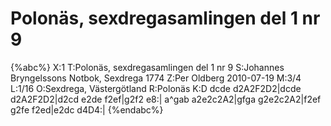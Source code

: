 # Polonäs, sexdregasamlingen del 1 nr 9

{%abc%}
X:1
T:Polonäs, sexdregasamlingen del 1 nr 9
S:Johannes Bryngelssons Notbok, Sexdrega 1774
Z:Per Oldberg 2010-07-19
M:3/4
L:1/16
O:Sexdrega, Västergötland
R:Polonäs
K:D
dcde d2A2F2D2|dcde d2A2F2D2|d2cd e2de f2ef|g2f2 e8:|
a^gab a2e2c2A2|gfga g2e2c2A2|f2ef g2fe f2ed|e2dc d4D4:|
{%endabc%}
